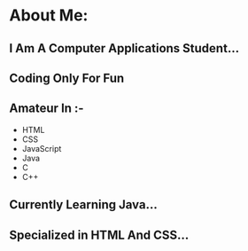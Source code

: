 <html>
  <head>
    
  </head>
  <body>
    <h1> About Me: </h1>
    <h2>I Am A Computer Applications Student...</h2>
<h2> Coding Only For Fun </h2>
    <h2>Amateur In :-</h2>
    <ul>
      <li>HTML</li>
      <li>CSS</li>
      <li>JavaScript</li>
      <li>Java</li>
      <li>C</li>
      <li>C++</li>
    </ul>
    <h2>Currently Learning Java...</h2>
    <h2>Specialized in HTML And CSS...</h2>
  </body>
</html>

<!---
sounaksarbadhikary/sounaksarbadhikary is a ✨ special ✨ repository because its `README.md` (this file) appears on your GitHub profile.
You can click the Preview link to take a look at your changes.
--->
